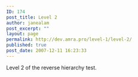 ```yaml
---
ID: 174
post_title: Level 2
author: janealam
post_excerpt: ""
layout: page
permalink: http://dev.amra.pro/level-1/level-2/
published: true
post_date: 2007-12-11 16:23:33
---
```

Level 2 of the reverse hierarchy test.